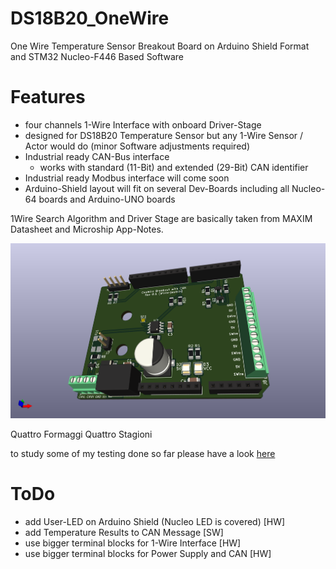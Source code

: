# DS18B20_OneWire
One Wire Temperature Sensor Breakout Board on Arduino Shield Format and STM32 Nucleo-F446 Based Software

# Features
- four channels 1-Wire Interface with onboard Driver-Stage 
- designed for DS18B20 Temperature Sensor but any 1-Wire Sensor / Actor would do (minor Software adjustments required)
- Industrial ready CAN-Bus interface
    - works with standard (11-Bit) and extended (29-Bit) CAN identifier
- Industrial ready Modbus interface will come soon
- Arduino-Shield layout will fit on several Dev-Boards including all Nucleo-64 boards and Arduino-UNO boards

1Wire Search Algorithm and Driver Stage are basically taken from MAXIM Datasheet and Microship App-Notes.

![1Wire Arduino Shield](/Images/DS18b20_Arduino_Shield.png)

Quattro Formaggi Quattro Stagioni

to study some of my testing done so far please have a look [here](/Testing/README.md)

# ToDo
- add User-LED on Arduino Shield (Nucleo LED is covered) [HW]
- add Temperature Results to CAN Message [SW]
- use bigger terminal blocks for 1-Wire Interface [HW]
- use bigger terminal blocks for Power Supply and CAN [HW]